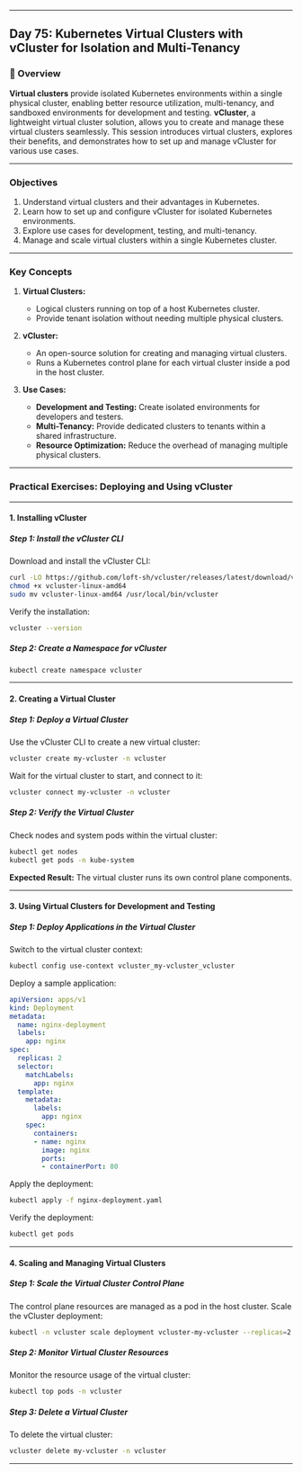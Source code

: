 ﻿---

## Day 75: Kubernetes Virtual Clusters with vCluster for Isolation and Multi-Tenancy

### 📘 Overview

**Virtual clusters** provide isolated Kubernetes environments within a single physical cluster, enabling better resource utilization, multi-tenancy, and sandboxed environments for development and testing. **vCluster**, a lightweight virtual cluster solution, allows you to create and manage these virtual clusters seamlessly. This session introduces virtual clusters, explores their benefits, and demonstrates how to set up and manage vCluster for various use cases.

---

### Objectives

1. Understand virtual clusters and their advantages in Kubernetes.  
2. Learn how to set up and configure vCluster for isolated Kubernetes environments.  
3. Explore use cases for development, testing, and multi-tenancy.  
4. Manage and scale virtual clusters within a single Kubernetes cluster.  

---

### Key Concepts

1. **Virtual Clusters:**  
   - Logical clusters running on top of a host Kubernetes cluster.  
   - Provide tenant isolation without needing multiple physical clusters.  

2. **vCluster:**  
   - An open-source solution for creating and managing virtual clusters.  
   - Runs a Kubernetes control plane for each virtual cluster inside a pod in the host cluster.  

3. **Use Cases:**  
   - **Development and Testing:** Create isolated environments for developers and testers.  
   - **Multi-Tenancy:** Provide dedicated clusters to tenants within a shared infrastructure.  
   - **Resource Optimization:** Reduce the overhead of managing multiple physical clusters.  

---


### Practical Exercises: Deploying and Using vCluster

---

#### 1. Installing vCluster

##### Step 1: Install the vCluster CLI
Download and install the vCluster CLI:
```bash
curl -LO https://github.com/loft-sh/vcluster/releases/latest/download/vcluster-linux-amd64
chmod +x vcluster-linux-amd64
sudo mv vcluster-linux-amd64 /usr/local/bin/vcluster
```

Verify the installation:
```bash
vcluster --version
```

##### Step 2: Create a Namespace for vCluster
```bash
kubectl create namespace vcluster
```

---

#### 2. Creating a Virtual Cluster

##### Step 1: Deploy a Virtual Cluster
Use the vCluster CLI to create a new virtual cluster:
```bash
vcluster create my-vcluster -n vcluster
```

Wait for the virtual cluster to start, and connect to it:
```bash
vcluster connect my-vcluster -n vcluster
```

##### Step 2: Verify the Virtual Cluster
Check nodes and system pods within the virtual cluster:
```bash
kubectl get nodes
kubectl get pods -n kube-system
```

**Expected Result:** The virtual cluster runs its own control plane components.

---

#### 3. Using Virtual Clusters for Development and Testing

##### Step 1: Deploy Applications in the Virtual Cluster
Switch to the virtual cluster context:
```bash
kubectl config use-context vcluster_my-vcluster_vcluster
```

Deploy a sample application:
```yaml
apiVersion: apps/v1
kind: Deployment
metadata:
  name: nginx-deployment
  labels:
    app: nginx
spec:
  replicas: 2
  selector:
    matchLabels:
      app: nginx
  template:
    metadata:
      labels:
        app: nginx
    spec:
      containers:
      - name: nginx
        image: nginx
        ports:
        - containerPort: 80
```

Apply the deployment:
```bash
kubectl apply -f nginx-deployment.yaml
```

Verify the deployment:
```bash
kubectl get pods
```

---

#### 4. Scaling and Managing Virtual Clusters

##### Step 1: Scale the Virtual Cluster Control Plane
The control plane resources are managed as a pod in the host cluster. Scale the vCluster deployment:
```bash
kubectl -n vcluster scale deployment vcluster-my-vcluster --replicas=2
```

##### Step 2: Monitor Virtual Cluster Resources
Monitor the resource usage of the virtual cluster:
```bash
kubectl top pods -n vcluster
```

##### Step 3: Delete a Virtual Cluster
To delete the virtual cluster:
```bash
vcluster delete my-vcluster -n vcluster
```

---
